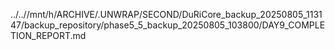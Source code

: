 ../..//mnt/h/ARCHIVE/.UNWRAP/SECOND/DuRiCore_backup_20250805_113147/backup_repository/phase5_5_backup_20250805_103800/DAY9_COMPLETION_REPORT.md
